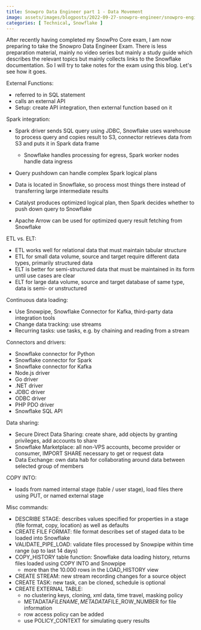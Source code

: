 ```yaml
---
title: Snowpro Data Engineer part 1 - Data Movement
image: assets/images/blogposts/2022-09-27-snowpro-engineer/snowpro-engineer.png
categories: [ Technical, Snowflake ]
---
```


After recently having completed my SnowPro Core exam, I am now preparing to take the Snowpro Data Engineer Exam. There is less preparation material, mainly no video series but mainly a study guide which describes the relevant topics but mainly collects links to the Snowflake documentation. So I will try to take notes for the exam using this blog. Let's see how it goes.

External Functions:
- referred to in SQL statement
- calls an external API
- Setup: create API integration, then external function based on it

Spark integration:
- Spark driver sends SQL query using JDBC, Snowflake uses warehouse to process query and copies result to S3, connector retrieves data from S3 and puts it in Spark data frame
    - Snowflake handles processing for egress, Spark worker nodes handle data ingress
- Query pushdown can handle complex Spark logical plans
- Data is located in Snowflake, so process most things there instead of transferring large intermediate results
- Catalyst produces optimized logical plan, then Spark decides whether to push down query to Snowflake

- Apache Arrow can be used for optimized query result fetching from Snowflake

ETL vs. ELT:
- ETL works well for relational data that must maintain tabular structure
- ETL for small data volume, source and target require different data types, primarily structured data
- ELT is better for semi-structured data that must be maintained in its form until use cases are clear
- ELT for large data volume, source and target database of same type, data is semi- or unstructured

Continuous data loading:
- Use Snowpipe, Snowflake Connector for Kafka, third-party data integration tools
- Change data tracking: use streams
- Recurring tasks: use tasks, e.g. by chaining and reading from a stream

Connectors and drivers:
- Snowflake connector for Python
- Snowflake connector for Spark
- Snowflake connector for Kafka
- Node.js driver
- Go driver
- .NET driver
- JDBC driver
- ODBC driver
- PHP PDO driver
- Snowflake SQL API

Data sharing:
- Secure Direct Data Sharing: create share, add objects by granting privileges, add accounts to share
- Snowflake Marketplace: all non-VPS accounts, become provider or consumer, IMPORT SHARE necessary to get or request data
- Data Exchange: own data hab for collaborating around data between selected group of members

COPY INTO:
- loads from named internal stage (table / user stage), load files there using PUT, or named external stage

Misc commands:
- DESCRIBE STAGE: describes values specified for properties in a stage (file format, copy, location) as well as defaults
- CREATE FILE FORMAT: file format describes set of staged data to be loaded into Snowflake
- VALIDATE_PIPE_LOAD: validate files processed by Snowpipe within time range (up to last 14 days)
- COPY_HISTORY table function: Snowflake data loading history, returns files loaded using COPY INTO and Snowpipe
    - more than the 10.000 rows in the LOAD_HISTORY view
- CREATE STREAM: new stream recording changes for a source object
- CREATE TASK: new task, can be cloned, schedule is optional
- CREATE EXTERNAL TABLE:
    - no clustering keys, cloning, xml data, time travel, masking policy
    - METADATA$FILENAME, METADATA$FILE_ROW_NUMBER for file information
    - row access policy can be added
    - use POLICY_CONTEXT for simulating query results